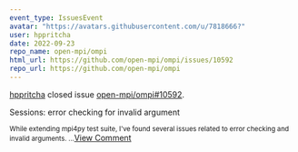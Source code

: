 ```yaml
---
event_type: IssuesEvent
avatar: "https://avatars.githubusercontent.com/u/7818666?"
user: hppritcha
date: 2022-09-23
repo_name: open-mpi/ompi
html_url: https://github.com/open-mpi/ompi/issues/10592
repo_url: https://github.com/open-mpi/ompi
---
```


<a href='https://github.com/hppritcha' target='_blank'>hppritcha</a> closed issue <a href='https://github.com/open-mpi/ompi/issues/10592' target='_blank'>open-mpi/ompi#10592</a>.

<p>Sessions: error checking for invalid argument</p><small>While extending mpi4py test suite, I've found several issues related to error checking and invalid arguments....</small><a href='https://github.com/open-mpi/ompi/issues/10592' target='_blank'>View Comment</a>